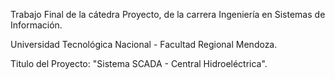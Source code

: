 Trabajo Final de la cátedra Proyecto, de la carrera Ingeniería en Sistemas de Información.

Universidad Tecnológica Nacional - Facultad Regional Mendoza.

Titulo del Proyecto: "Sistema SCADA - Central Hidroeléctrica".